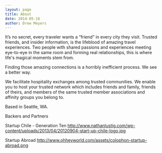 ```yaml
---
layout: page
title: About
date: 2014-05-16
author: Drew Meyers
---
```


It’s no secret, every traveler wants a “friend” in every city they visit. Trusted friends, and insider information, is the lifeblood of amazing travel experiences. Two people with shared passions and experiences meeting eye-to-eye in the same room and forming real relationships, this is where life's magical moments stem from.

Finding those amazing connections is a horribly inefficient process. We see a better way.

We facilitate hospitality exchanges among trusted communities.  We enable you to host your trusted network which includes friends and family, friends of theirs, and members of the same trusted member associations and affinity groups you belong to.

Based in Seattle, WA.

Backers and Partners

Startup Chile - Generation Ten
http://www.nathanlustig.com/wp-content/uploads/2013/04/20120904-start-up-chile-logo.jpg

Startup Abroad
http://www.ohheyworld.com/assets/colophon-startup-abroad.png
